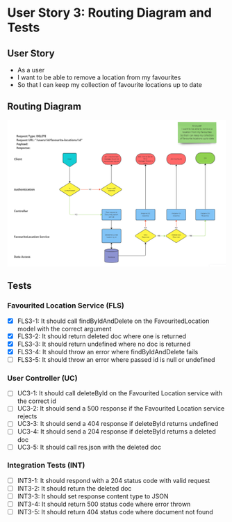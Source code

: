 # User Story 3: Routing Diagram and Tests

## User Story

- As a user
- I want to be able to remove a location from my favourites
- So that I can keep my collection of favourite locations up to date

## Routing Diagram

![User story 3 Routing diagram](./images/user-story-3-routing-diagram.PNG)

## Tests

### Favourited Location Service (FLS)

- [x] FLS3-1: It should call findByIdAndDelete on the FavouritedLocation model with the correct argument
- [x] FLS3-2: It should return deleted doc where one is returned
- [x] FLS3-3: It should return undefined where no doc is returned
- [x] FLS3-4: It should throw an error where findByIdAndDelete fails
- [ ] FLS3-5: It should throw an error where passed id is null or undefined

### User Controller (UC)

- [ ] UC3-1: It should call deleteById on the Favourited Location service with the correct id
- [ ] UC3-2: It should send a 500 response if the Favourited Location service rejects
- [ ] UC3-3: It should send a 404 response if deleteById returns undefined
- [ ] UC3-4: It should send a 204 response if deleteById returns a deleted doc
- [ ] UC3-5: It should call res.json with the deleted doc

### Integration Tests (INT)

- [ ] INT3-1: It should respond with a 204 status code with valid request
- [ ] INT3-2: It should return the deleted doc
- [ ] INT3-3: It should set response content type to JSON
- [ ] INT3-4: It should return 500 status code where error thrown
- [ ] INT3-5: It should return 404 status code where document not found
